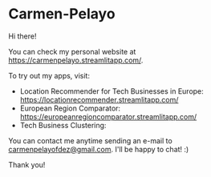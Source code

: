 # Carmen-Pelayo
Hi there!

You can check my personal website at https://carmenpelayo.streamlitapp.com/. 

To try out my apps, visit:
- Location Recommender for Tech Businesses in Europe: https://locationrecommender.streamlitapp.com/
- European Region Comparator: https://europeanregioncomparator.streamlitapp.com/
- Tech Business Clustering: 

You can contact me anytime sending an e-mail to carmenpelayofdez@gmail.com. I'll be happy to chat! :)

Thank you!
